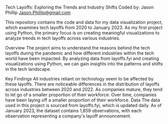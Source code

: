 
Tech Layoffs: Exploring the Trends and Industry Shifts
Coded by: Jason Phillip <Jason.Phillip@gmail.com>


This repository contains the code and data for my data visualization project, which examines tech layoffs from 2020 to January 2023. As my first project using Python, the primary focus is on creating meaningful visualizations to analyze trends in tech layoffs across various industries.

Overview
The project aims to understand the reasons behind the tech layoffs during the pandemic and how different industries within the tech world have been impacted. By analyzing data from layoffs.fyi and creating visualizations using Python, we can gain insights into the patterns and shifts in the tech landscape.

Key Findings
All industries reliant on technology seem to be affected by these layoffs.
There are noticeable differences in the distribution of layoffs across industries between 2020 and 2022.
As companies mature, they tend to let go of a smaller proportion of their workforce.
Over time, companies have been laying off a smaller proportion of their workforce.
Data
The data used in this project is sourced from layoffs.fyi, which is updated daily. As of January 2023, the dataset contains 1,859 observations, with each observation representing a company's layoff announcement.